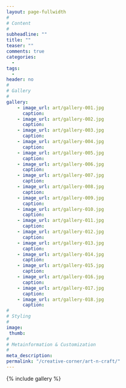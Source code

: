 ```yaml
---
layout: page-fullwidth
#
# Content
#
subheadline: ""
title: ""
teaser: ""
comments: true
categories:
  -
tags:
  -
header: no
#
# Gallery
#
gallery:
    - image_url: art/gallery-001.jpg
      caption: 
    - image_url: art/gallery-002.jpg
      caption: 
    - image_url: art/gallery-003.jpg
      caption: 
    - image_url: art/gallery-004.jpg
      caption: 
    - image_url: art/gallery-005.jpg
      caption: 
    - image_url: art/gallery-006.jpg
      caption:
    - image_url: art/gallery-007.jpg
      caption:
    - image_url: art/gallery-008.jpg
      caption:
    - image_url: art/gallery-009.jpg
      caption:
    - image_url: art/gallery-010.jpg
      caption:
    - image_url: art/gallery-011.jpg
      caption:
    - image_url: art/gallery-012.jpg
      caption:
    - image_url: art/gallery-013.jpg
      caption:
    - image_url: art/gallery-014.jpg
      caption:
    - image_url: art/gallery-015.jpg
      caption:
    - image_url: art/gallery-016.jpg
      caption:
    - image_url: art/gallery-017.jpg
      caption:
    - image_url: art/gallery-018.jpg
      caption:
#
# Styling
#
image:
 thumb:
#
# Metainformation & Customization
#
meta_description:
permalink: "/creative-corner/art-n-craft/"
---
```


{% include gallery %}
